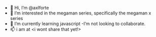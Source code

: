 - 👋 Hi, I’m @axlforte
- 👀 I’m interested in the megaman series, specifically the megaman x series
- 🌱 I’m currently learning javascript
-I’m not looking to collaborate.
- 📫 i am at <i wont share that yet!>

<!---
axlforte/axlforte is a ✨ special ✨ repository because its `README.md` (this file) appears on your GitHub profile.
You can click the Preview link to take a look at your changes.
--->

